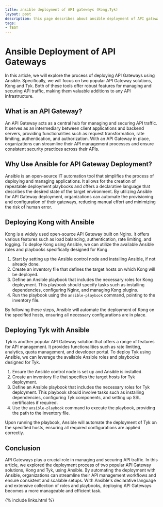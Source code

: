 ```yaml
---
title: ansible deployment of API gateways (Kong,Tyk)
layout: post
description: this page describes about ansible deployment of API gateways (Kong,Tyk)
tags:
- TEST
---
```

# Ansible Deployment of API Gateways

In this article, we will explore the process of deploying API Gateways using Ansible. Specifically, we will focus on two popular API Gateway solutions, Kong and Tyk. Both of these tools offer robust features for managing and securing API traffic, making them valuable additions to any API infrastructure.

## What is an API Gateway?

An API Gateway acts as a central hub for managing and securing API traffic. It serves as an intermediary between client applications and backend servers, providing functionalities such as request transformation, rate limiting, authentication, and authorization. With an API Gateway in place, organizations can streamline their API management processes and ensure consistent security practices across their APIs.

## Why Use Ansible for API Gateway Deployment?

Ansible is an open-source IT automation tool that simplifies the process of deploying and managing applications. It allows for the creation of repeatable deployment playbooks and offers a declarative language that describes the desired state of the target environment. By utilizing Ansible for API Gateway deployment, organizations can automate the provisioning and configuration of their gateways, reducing manual effort and minimizing the risk of human error.

## Deploying Kong with Ansible

Kong is a widely used open-source API Gateway built on Nginx. It offers various features such as load balancing, authentication, rate limiting, and logging. To deploy Kong using Ansible, we can utilize the available Ansible roles and playbooks specifically designed for Kong.

1. Start by setting up the Ansible control node and installing Ansible, if not already done.
2. Create an inventory file that defines the target hosts on which Kong will be deployed.
3. Define an Ansible playbook that includes the necessary roles for Kong deployment. This playbook should specify tasks such as installing dependencies, configuring Nginx, and managing Kong plugins.
4. Run the playbook using the `ansible-playbook` command, pointing to the inventory file.

By following these steps, Ansible will automate the deployment of Kong on the specified hosts, ensuring all necessary configurations are in place.

## Deploying Tyk with Ansible

Tyk is another popular API Gateway solution that offers a range of features for API management. It provides functionalities such as rate limiting, analytics, quota management, and developer portal. To deploy Tyk using Ansible, we can leverage the available Ansible roles and playbooks designed for Tyk.

1. Ensure the Ansible control node is set up and Ansible is installed.
2. Create an inventory file that specifies the target hosts for Tyk deployment.
3. Define an Ansible playbook that includes the necessary roles for Tyk deployment. This playbook should involve tasks such as installing dependencies, configuring Tyk components, and setting up SSL certificates if required.
4. Use the `ansible-playbook` command to execute the playbook, providing the path to the inventory file.

Upon running the playbook, Ansible will automate the deployment of Tyk on the specified hosts, ensuring all required configurations are applied correctly.

## Conclusion

API Gateways play a crucial role in managing and securing API traffic. In this article, we explored the deployment process of two popular API Gateway solutions, Kong and Tyk, using Ansible. By automating the deployment with Ansible, organizations can streamline their API management workflows and ensure consistent and scalable setups. With Ansible's declarative language and extensive collection of roles and playbooks, deploying API Gateways becomes a more manageable and efficient task.

{% include links.html %}
